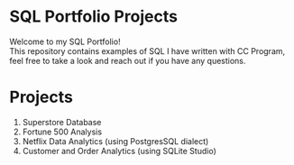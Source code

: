 # SQL Portfolio Projects
Welcome to my SQL Portfolio!<br>
This repository contains examples of SQL I have written with CC Program, feel free to take a look and reach out if you have any questions.

# Projects
1. Superstore Database
2. Fortune 500 Analysis
3. Netflix Data Analytics (using PostgresSQL dialect)
4. Customer and Order Analytics (using SQLite Studio)

